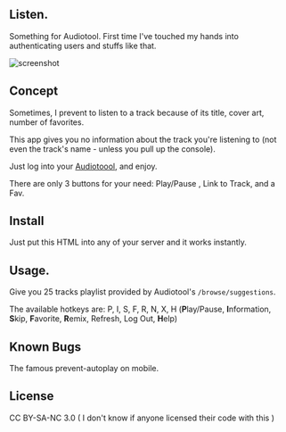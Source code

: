 ## Listen.
Something for Audiotool.
First time I've touched my hands into authenticating users and stuffs like that.

![screenshot](http://i.imgur.com/aSE9Uq3.png)

## Concept

Sometimes, I prevent to listen to a track because of its title, cover art, number of favorites.

This app gives you no information about the track you're listening to (not even the track's name - unless you pull up the console).

Just log into your [Audiotoool](http://audiotool.com), and enjoy. 

There are only 3 buttons for your need: Play/Pause , Link to Track, and a Fav.

## Install

Just put this HTML into any of your server and it works instantly.

## Usage.

Give you 25 tracks playlist provided by Audiotool's `/browse/suggestions`. 

The available hotkeys are:
P, I, S, F, R, N, X, H (**P**lay/Pause, **I**nformation, **S**kip, **F**avorite, **R**emix, Refresh, Log Out, **H**elp)

## Known Bugs
The famous prevent-autoplay on mobile.

## License

CC BY-SA-NC 3.0 ( I don't know if anyone licensed their code with this )
